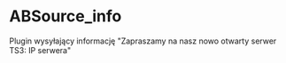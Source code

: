 # ABSource_info

Plugin wysyłający informację "Zapraszamy na nasz nowo otwarty serwer TS3: IP serwera"
